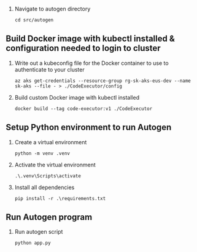 1.  Navigate to autogen directory

    ```shell
    cd src/autogen
    ```

## Build Docker image with kubectl installed & configuration needed to login to cluster

1.  Write out a kubeconfig file for the Docker container to use to authenticate to your cluster

    ```shell
    az aks get-credentials --resource-group rg-sk-aks-eus-dev --name sk-aks --file - > ./CodeExecutor/config
    ```

1.  Build custom Docker image with kubectl installed

    ```shell
    docker build --tag code-executor:v1 ./CodeExecutor
    ```

## Setup Python environment to run Autogen

1.  Create a virtual environment

    ```shell
    python -m venv .venv
    ```

1.  Activate the virtual environment

    ```shell
    .\.venv\Scripts\activate
    ```

1.  Install all dependencies

    ```shell
    pip install -r .\requirements.txt
    ```

## Run Autogen program

1.  Run autogen script

    ```shell
    python app.py
    ```